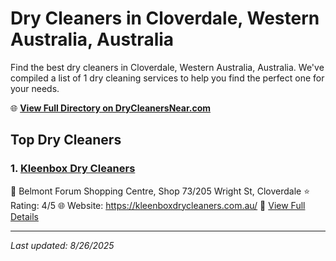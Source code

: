 # Dry Cleaners in Cloverdale, Western Australia, Australia

Find the best dry cleaners in Cloverdale, Western Australia, Australia. We've compiled a list of 1 dry cleaning services to help you find the perfect one for your needs.

🌐 **[View Full Directory on DryCleanersNear.com](https://drycleanersnear.com/city/Australia/Western%20Australia/Cloverdale)**

## Top Dry Cleaners

### 1. [Kleenbox Dry Cleaners](https://drycleanersnear.com/dryCleaner/68ad16701d9ee695c925306c/kleenbox-dry-cleaners)
📍 Belmont Forum Shopping Centre, Shop 73/205 Wright St, Cloverdale
⭐ Rating: 4/5
🌐 Website: https://kleenboxdrycleaners.com.au/
🔗 [View Full Details](https://drycleanersnear.com/dryCleaner/68ad16701d9ee695c925306c/kleenbox-dry-cleaners)


---

*Last updated: 8/26/2025*
